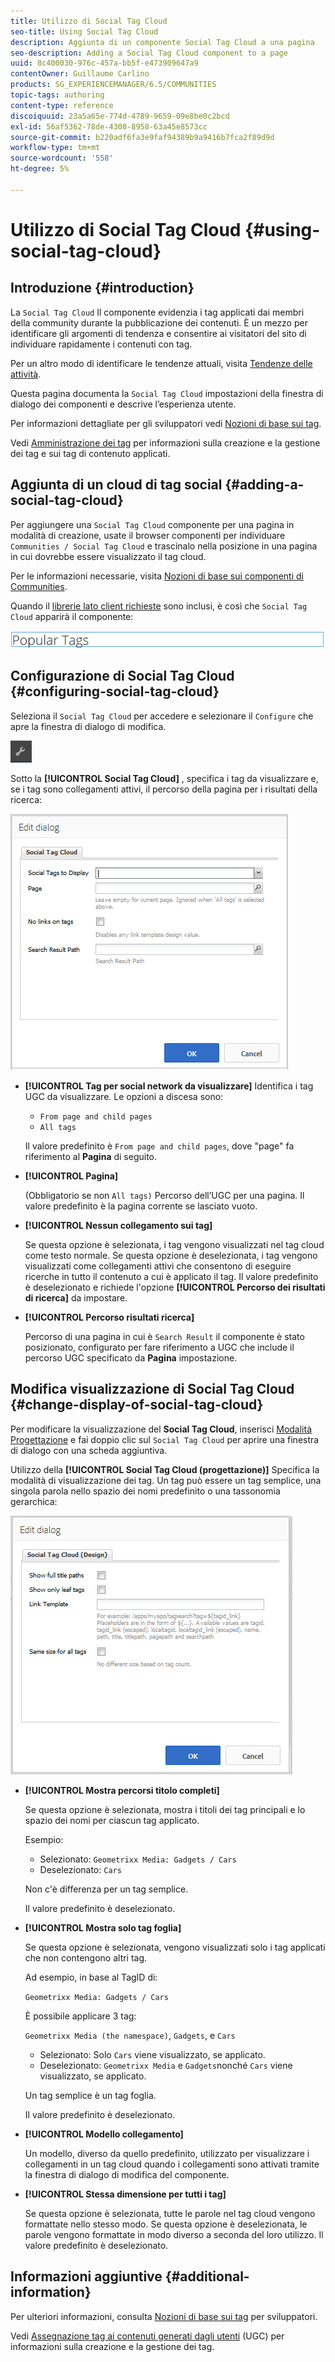 ```yaml
---
title: Utilizzo di Social Tag Cloud
seo-title: Using Social Tag Cloud
description: Aggiunta di un componente Social Tag Cloud a una pagina
seo-description: Adding a Social Tag Cloud component to a page
uuid: 8c400030-976c-457a-bb5f-e473909647a9
contentOwner: Guillaume Carlino
products: SG_EXPERIENCEMANAGER/6.5/COMMUNITIES
topic-tags: authoring
content-type: reference
discoiquuid: 23a5a65e-774d-4789-9659-09e8be0c2bcd
exl-id: 56af5362-78de-4308-8958-63a45e8573cc
source-git-commit: b220adf6fa3e9faf94389b9a9416b7fca2f89d9d
workflow-type: tm+mt
source-wordcount: '558'
ht-degree: 5%

---
```


# Utilizzo di Social Tag Cloud {#using-social-tag-cloud}

## Introduzione {#introduction}

La `Social Tag Cloud` Il componente evidenzia i tag applicati dai membri della community durante la pubblicazione dei contenuti. È un mezzo per identificare gli argomenti di tendenza e consentire ai visitatori del sito di individuare rapidamente i contenuti con tag.

Per un altro modo di identificare le tendenze attuali, visita [Tendenze delle attività](trends.md).

Questa pagina documenta la `Social Tag Cloud` impostazioni della finestra di dialogo dei componenti e descrive l’esperienza utente.

Per informazioni dettagliate per gli sviluppatori vedi [Nozioni di base sui tag](tag.md).

Vedi [Amministrazione dei tag](../../help/sites-administering/tags.md) per informazioni sulla creazione e la gestione dei tag e sui tag di contenuto applicati.

## Aggiunta di un cloud di tag social {#adding-a-social-tag-cloud}

Per aggiungere una `Social Tag Cloud` componente per una pagina in modalità di creazione, usate il browser componenti per individuare `Communities / Social Tag Cloud` e trascinalo nella posizione in una pagina in cui dovrebbe essere visualizzato il tag cloud.

Per le informazioni necessarie, visita [Nozioni di base sui componenti di Communities](basics.md).

Quando il [librerie lato client richieste](tag.md#essentials-for-client-side) sono inclusi, è così che `Social Tag Cloud` apparirà il componente:

![social-tag](assets/social-tag.png)

## Configurazione di Social Tag Cloud {#configuring-social-tag-cloud}

Seleziona il `Social Tag Cloud` per accedere e selezionare il `Configure` che apre la finestra di dialogo di modifica.

![configurare](assets/configure-new.png)

Sotto la **[!UICONTROL Social Tag Cloud]** , specifica i tag da visualizzare e, se i tag sono collegamenti attivi, il percorso della pagina per i risultati della ricerca:

![social-tag-cloud](assets/social-tag-cloud.png)

* **[!UICONTROL Tag per social network da visualizzare]**
Identifica i tag UGC da visualizzare. Le opzioni a discesa sono:

   * `From page and child pages`
   * `All tags`

   Il valore predefinito è `From page and child pages`, dove &quot;page&quot; fa riferimento al **Pagina** di seguito.

* **[!UICONTROL Pagina]**

   (Obbligatorio se non `All tags)` Percorso dell’UGC per una pagina. Il valore predefinito è la pagina corrente se lasciato vuoto.

* **[!UICONTROL Nessun collegamento sui tag]**

   Se questa opzione è selezionata, i tag vengono visualizzati nel tag cloud come testo normale. Se questa opzione è deselezionata, i tag vengono visualizzati come collegamenti attivi che consentono di eseguire ricerche in tutto il contenuto a cui è applicato il tag. Il valore predefinito è deselezionato e richiede l&#39;opzione **[!UICONTROL Percorso dei risultati di ricerca]** da impostare.

* **[!UICONTROL Percorso risultati ricerca]**

   Percorso di una pagina in cui è `Search Result` il componente è stato posizionato, configurato per fare riferimento a UGC che include il percorso UGC specificato da **Pagina** impostazione.

## Modifica visualizzazione di Social Tag Cloud {#change-display-of-social-tag-cloud}

Per modificare la visualizzazione del **Social Tag Cloud**, inserisci [Modalità Progettazione](../../help/sites-authoring/default-components-designmode.md) e fai doppio clic sul `Social Tag Cloud` per aprire una finestra di dialogo con una scheda aggiuntiva.

Utilizzo della **[!UICONTROL Social Tag Cloud (progettazione)]** Specifica la modalità di visualizzazione dei tag. Un tag può essere un tag semplice, una singola parola nello spazio dei nomi predefinito o una tassonomia gerarchica:

![social-tag-cloud-design](assets/social-tag-cloud-design.png)

* **[!UICONTROL Mostra percorsi titolo completi]**

   Se questa opzione è selezionata, mostra i titoli dei tag principali e lo spazio dei nomi per ciascun tag applicato.

   Esempio:

   * Selezionato: `Geometrixx Media: Gadgets / Cars`
   * Deselezionato: `Cars`

   Non c&#39;è differenza per un tag semplice.

   Il valore predefinito è deselezionato.

* **[!UICONTROL Mostra solo tag foglia]**

   Se questa opzione è selezionata, vengono visualizzati solo i tag applicati che non contengono altri tag.

   Ad esempio, in base al TagID di:

   `Geometrixx Media: Gadgets / Cars`

   È possibile applicare 3 tag:

   `Geometrixx Media (the namespace)`, `Gadgets`, e `Cars`

   * Selezionato: Solo `Cars` viene visualizzato, se applicato.
   * Deselezionato: `Geometrixx Media` e `Gadgets`nonché `Cars` viene visualizzato, se applicato.

   Un tag semplice è un tag foglia.

   Il valore predefinito è deselezionato.

* **[!UICONTROL Modello collegamento]**

   Un modello, diverso da quello predefinito, utilizzato per visualizzare i collegamenti in un tag cloud quando i collegamenti sono attivati tramite la finestra di dialogo di modifica del componente.

* **[!UICONTROL Stessa dimensione per tutti i tag]**

   Se questa opzione è selezionata, tutte le parole nel tag cloud vengono formattate nello stesso modo. Se questa opzione è deselezionata, le parole vengono formattate in modo diverso a seconda del loro utilizzo. Il valore predefinito è deselezionato.

## Informazioni aggiuntive {#additional-information}

Per ulteriori informazioni, consulta [Nozioni di base sui tag](tag.md) per sviluppatori.

Vedi [Assegnazione tag ai contenuti generati dagli utenti](tag-ugc.md) (UGC) per informazioni sulla creazione e la gestione dei tag.
